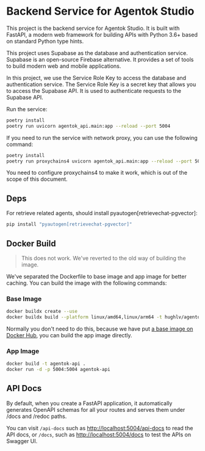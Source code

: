 # Backend Service for Agentok Studio

This project is the backend service for Agentok Studio. It is built with FastAPI, a modern web framework for building APIs with Python 3.6+ based on standard Python type hints.

This project uses Supabase as the database and authentication service. Supabase is an open-source Firebase alternative. It provides a set of tools to build modern web and mobile applications.

In this project, we use the Service Role Key to access the database and authentication service. The Service Role Key is a secret key that allows you to access the Supabase API. It is used to authenticate requests to the Supabase API.

Run the service:

```bash
poetry install
poetry run uvicorn agentok_api.main:app --reload --port 5004
```

If you need to run the service with network proxy, you can use the following command:

```bash
poetry install
poetry run proxychains4 uvicorn agentok_api.main:app --reload --port 5004
```

You need to configure proxychains4 to make it work, which is out of the scope of this document.

## Deps

For retrieve related agents, should install pyautogen[retrievechat-pgvector]:

```bash
pip install "pyautogen[retrievechat-pgvector]"
```

## Docker Build

> This does not work. We've reverted to the old way of building the image.

We've separated the Dockerfile to base image and app image for better caching. You can build the image with the following commands:

### Base Image

```bash
docker buildx create --use
docker buildx build --platform linux/amd64,linux/arm64 -t hughlv/agentok-api-base:v1.0 -f Dockerfile.base . --push
```

Normally you don't need to do this, because we have put [a base image on Docker Hub](https://hub.docker.com/repository/docker/hughlv/agentok-api-base), you can build the app image directly.

### App Image

```bash
docker build -t agentok-api .
docker run -d -p 5004:5004 agentok-api
```

## API Docs

By default, when you create a FastAPI application, it automatically generates OpenAPI schemas for all your routes and serves them under /docs and /redoc paths.

You can visit `/api-docs` such as [http://localhost:5004/api-docs](http://localhost:5004/api-docs) to read the API docs, or `/docs`, such as [http://localhost:5004/docs](http://localhost:5004/docs) to test the APIs on Swagger UI.
